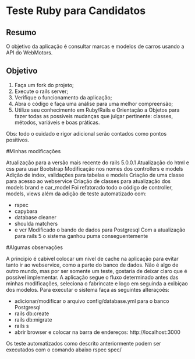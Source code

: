 # Teste Ruby para Candidatos

## Resumo

O objetivo da aplicação é consultar marcas e modelos de carros usando a API do WebMotors.

## Objetivo

1. Faça um fork do projeto;
2. Execute o rails server;
3. Verifique o funcionamento da aplicação;
4. Abra o código e faça uma análise para uma melhor compreensão;
5. Utilize seu conhecimento em Ruby/Rails e Orientação a Objetos para fazer todas as possíveis mudanças que julgar pertinente: classes, métodos, variáveis e boas práticas.

Obs: todo o cuidado e rigor adicional serão contados como pontos positivos.

#Minhas modificações

Atualização para a versão mais recente do rails 5.0.0.1
Atualização do html e css para usar Bootstrap
Modificação nos nomes dos controllers e models
Adição de index, validações para tabelas e models
Criação de uma classe para acesso ao webservice
Criação de classes para atualização dos models brand e car_model
Foi refatorado todo o código de controller, models, views além da adição de teste automatizado com:
- rspec
- capybara
- database cleaner
- shoulda matchers
- e vcr
Modificado o bando de dados para Postgresql
Com a atualização para rails 5 o sistema ganhou puma conseguentemente

#Algumas observações

A principio é cabivel colocar um nivel de cache na aplicação para evitar tanto ir ao webservice, como a parte do banco de dados.
Não é algo de outro mundo, mas por ser somente um teste, gostaria de deixar claro que é possivel implementar.
A aplicação segue o fluxo determinado antes das minhas modificações, seleciona o fabrincate e logo em seguinda a exibiçao dos modelos.
Para executar o sistema faça as seguintes alteraçoẽs:
- adicionar/modificar o arquivo config/database.yml para o banco Postgresql
- rails db:create
- rails db:migrate
- rails s
- abrir browser e colocar na barra de endereços: http://localhost:3000

Os teste automatizados como descrito anteriormente podem ser executados com o comando abaixo
rspec spec/